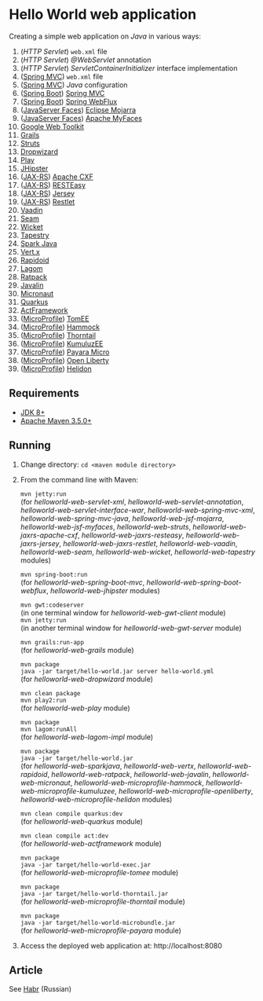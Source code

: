 # Hello World web application

Creating a simple web application on *Java* in various ways:

1. (*HTTP Servlet*) `web.xml` file
1. (*HTTP Servlet*) *@WebServlet* annotation
1. (*HTTP Servlet*) *ServletContainerInitializer* interface implementation
1. ([Spring MVC](https://spring.io/projects/spring-framework)) `web.xml` file
1. ([Spring MVC](https://spring.io/projects/spring-framework)) *Java* configuration
1. ([Spring Boot](https://spring.io/projects/spring-boot)) [Spring MVC](https://docs.spring.io/spring/docs/current/spring-framework-reference/web.html#spring-web)
1. ([Spring Boot](https://spring.io/projects/spring-boot)) [Spring WebFlux](https://docs.spring.io/spring/docs/current/spring-framework-reference/web-reactive.html#spring-webflux)
1. ([JavaServer Faces](https://javaee.github.io/javaserverfaces-spec/)) [Eclipse Mojarra](https://projects.eclipse.org/projects/ee4j.mojarra)
1. ([JavaServer Faces](https://javaee.github.io/javaserverfaces-spec/)) [Apache MyFaces](http://myfaces.apache.org)
1. [Google Web Toolkit](http://www.gwtproject.org)
1. [Grails](https://grails.org)
1. [Struts](https://struts.apache.org)
1. [Dropwizard](https://www.dropwizard.io)
1. [Play](https://www.playframework.com)
1. [JHipster](https://www.jhipster.tech)
1. ([JAX-RS](https://jakarta.ee/specifications/restful-ws)) [Apache CXF](http://cxf.apache.org)
1. ([JAX-RS](https://jakarta.ee/specifications/restful-ws)) [RESTEasy](https://resteasy.github.io)
1. ([JAX-RS](https://jakarta.ee/specifications/restful-ws)) [Jersey](https://jersey.github.io)
1. ([JAX-RS](https://jakarta.ee/specifications/restful-ws)) [Restlet](https://restlet.com)
1. [Vaadin](https://vaadin.com)
1. [Seam](http://seamframework.org)
1. [Wicket](https://wicket.apache.org)
1. [Tapestry](http://tapestry.apache.org)
1. [Spark Java](http://sparkjava.com)
1. [Vert.x](https://vertx.io)
1. [Rapidoid](https://www.rapidoid.org)
1. [Lagom](https://www.lagomframework.com)
1. [Ratpack](https://ratpack.io)
1. [Javalin](https://javalin.io)
1. [Micronaut](https://micronaut.io)
1. [Quarkus](https://quarkus.io)
1. [ActFramework](http://actframework.org)
1. ([MicroProfile](https://microprofile.io)) [TomEE](http://tomee.apache.org)
1. ([MicroProfile](https://microprofile.io)) [Hammock](https://hammock-project.github.io)
1. ([MicroProfile](https://microprofile.io)) [Thorntail](https://thorntail.io)
1. ([MicroProfile](https://microprofile.io)) [KumuluzEE](https://ee.kumuluz.com)
1. ([MicroProfile](https://microprofile.io)) [Payara Micro](https://www.payara.fish/payara_micro)
1. ([MicroProfile](https://microprofile.io)) [Open Liberty](https://openliberty.io)
1. ([MicroProfile](https://microprofile.io)) [Helidon](https://helidon.io)

## Requirements

* [JDK 8+](https://www.oracle.com/technetwork/java/javase/downloads/index.html)
* [Apache Maven 3.5.0+](https://maven.apache.org/download.cgi)

## Running

1. Change directory:
    `cd <maven module directory>`

1. From the command line with Maven:

    `mvn jetty:run`  
    (for *helloworld-web-servlet-xml*, *helloworld-web-servlet-annotation*, *helloworld-web-servlet-interface-war*, *helloworld-web-spring-mvc-xml*, *helloworld-web-spring-mvc-java*, *helloworld-web-jsf-mojarra*, *helloworld-web-jsf-myfaces*, *helloworld-web-struts*, *helloworld-web-jaxrs-apache-cxf*, *helloworld-web-jaxrs-resteasy*, *helloworld-web-jaxrs-jersey*, *helloworld-web-jaxrs-restlet*, *helloworld-web-vaadin*, *helloworld-web-seam*, *helloworld-web-wicket*, *helloworld-web-tapestry* modules)

    `mvn spring-boot:run`  
    (for *helloworld-web-spring-boot-mvc*, *helloworld-web-spring-boot-webflux*, *helloworld-web-jhipster* modules)

    `mvn gwt:codeserver`  
    (in one terminal window for *helloworld-web-gwt-client* module)  
    `mvn jetty:run`  
    (in another terminal window for *helloworld-web-gwt-server* module)

    `mvn grails:run-app`  
    (for *helloworld-web-grails* module)
    
    `mvn package`  
    `java -jar target/hello-world.jar server hello-world.yml`  
    (for *helloworld-web-dropwizard* module)
    
    `mvn clean package`  
    `mvn play2:run`  
    (for *helloworld-web-play* module)
    
    `mvn package`  
    `mvn lagom:runAll`  
    (for *helloworld-web-lagom-impl* module)
    
    `mvn package`  
    `java -jar target/hello-world.jar`  
    (for *helloworld-web-sparkjava*, *helloworld-web-vertx*, *helloworld-web-rapidoid*, *helloworld-web-ratpack*, *helloworld-web-javalin*, *helloworld-web-micronaut*, *helloworld-web-microprofile-hammock*, *helloworld-web-microprofile-kumuluzee*, *helloworld-web-microprofile-openliberty*, *helloworld-web-microprofile-helidon* modules)
    
    `mvn clean compile quarkus:dev`  
    (for *helloworld-web-quarkus* module)
    
    `mvn clean compile act:dev`  
    (for *helloworld-web-actframework* module)
    
    `mvn package`  
    `java -jar target/hello-world-exec.jar`  
    (for *helloworld-web-microprofile-tomee* module)
    
    `mvn package`  
    `java -jar target/hello-world-thorntail.jar`  
    (for *helloworld-web-microprofile-thorntail* module)
    
    `mvn package`  
    `java -jar target/hello-world-microbundle.jar`  
    (for *helloworld-web-microprofile-payara* module)

1. Access the deployed web application at: http://localhost:8080

## Article

See [Habr](https://habr.com/ru/company/jugru/blog/453468/) (Russian)
